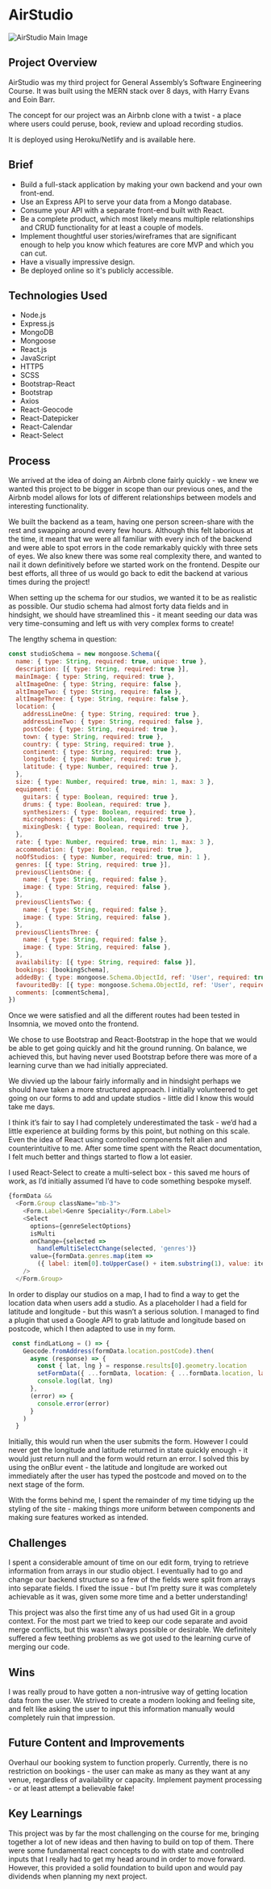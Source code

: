 # AirStudio

![AirStudio Main Image](./assets/image1.png)

## Project Overview

AirStudio was my third project for General Assembly’s Software Engineering Course. It was built using the MERN stack over 8 days, with Harry Evans and Eoin Barr.

The concept for our project was an Airbnb clone with a twist - a place where users could peruse, book, review and upload recording studios.

It is deployed using Heroku/Netlify and is available here.


## Brief

* Build a full-stack application by making your own backend and your own front-end.
* Use an Express API to serve your data from a Mongo database.
* Consume your API with a separate front-end built with React.
* Be a complete product, which most likely means multiple relationships and CRUD functionality for at least a couple of models.
* Implement thoughtful user stories/wireframes that are significant enough to help you know which features are core MVP and which you can cut.
* Have a visually impressive design.
* Be deployed online so it's publicly accessible.


## Technologies Used

* Node.js
* Express.js
* MongoDB
* Mongoose
* React.js
* JavaScript
* HTTP5
* SCSS
* Bootstrap-React
* Bootstrap
* Axios
* React-Geocode
* React-Datepicker
* React-Calendar
* React-Select

## Process

We arrived at the idea of doing an Airbnb clone fairly quickly - we knew we wanted this project to be bigger in scope than our previous ones, and the Airbnb model allows for lots of different relationships between models and interesting functionality. 

We built the backend as a team, having one person screen-share with the rest and swapping around every few hours. Although this felt laborious at the time, it meant that we were all familiar with every inch of the backend and were able to spot errors in the code remarkably quickly with three sets of eyes. We also knew there was some real complexity there, and wanted to nail it down definitively before we started work on the frontend. Despite our best efforts, all three of us would go back to edit the backend at various times during the project!

When setting up the schema for our studios, we wanted it to be as realistic as possible. Our studio schema had almost forty data fields and in hindsight, we should have streamlined this - it meant seeding our data was very time-consuming and left us with very complex forms to create! 

The lengthy schema in question:
```javascript
const studioSchema = new mongoose.Schema({
  name: { type: String, required: true, unique: true },
  description: [{ type: String, required: true }],
  mainImage: { type: String, required: true },
  altImageOne: { type: String, require: false },
  altImageTwo: { type: String, require: false }, 
  altImageThree: { type: String, require: false }, 
  location: {
    addressLineOne: { type: String, required: true },
    addressLineTwo: { type: String, required: false },
    postCode: { type: String, required: true },
    town: { type: String, required: true },
    country: { type: String, required: true },
    continent: { type: String, required: true },
    longitude: { type: Number, required: true },
    latitude: { type: Number, required: true },
  },
  size: { type: Number, required: true, min: 1, max: 3 },
  equipment: {
    guitars: { type: Boolean, required: true },
    drums: { type: Boolean, required: true },
    synthesizers: { type: Boolean, required: true },
    microphones: { type: Boolean, required: true },
    mixingDesk: { type: Boolean, required: true },
  },
  rate: { type: Number, required: true, min: 1, max: 3 },
  accommodation: { type: Boolean, required: true },
  noOfStudios: { type: Number, required: true, min: 1 },
  genres: [{ type: String, required: true }],
  previousClientsOne: {
    name: { type: String, required: false },
    image: { type: String, required: false },
  },
  previousClientsTwo: {
    name: { type: String, required: false },
    image: { type: String, required: false },
  },
  previousClientsThree: {
    name: { type: String, required: false },
    image: { type: String, required: false },
  },
  availability: [{ type: String, required: false }],
  bookings: [bookingSchema],
  addedBy: { type: mongoose.Schema.ObjectId, ref: 'User', required: true },
  favouritedBy: [{ type: mongoose.Schema.ObjectId, ref: 'User', required: true }],
  comments: [commentSchema],
})
```


Once we were satisfied and all the different routes had been tested in Insomnia, we moved onto the frontend.

We chose to use Bootstrap and React-Bootstrap in the hope that we would be able to get going quickly and hit the ground running. On balance, we achieved this, but having never used Bootstrap before there was more of a learning curve than we had initially appreciated.

We divvied up the labour fairly informally and in hindsight perhaps we should have taken a more structured approach. I initially volunteered to get going on our forms to add and update studios - little did I know this would take me days.

I think it’s fair to say I had completely underestimated the task - we’d had a little experience at building forms by this point, but nothing on this scale. Even the idea of React using controlled components felt alien and counterintuitive to me. After some time spent with the React documentation, I felt much better and things started to flow a lot easier.

I used React-Select to create a multi-select box - this saved me hours of work, as I’d initially assumed I’d have to code something bespoke myself.

```javascript
{formData &&
  <Form.Group className="mb-3">
    <Form.Label>Genre Speciality</Form.Label>
    <Select
      options={genreSelectOptions}
      isMulti
      onChange={selected =>
        handleMultiSelectChange(selected, 'genres')}
      value={formData.genres.map(item =>
        ({ label: item[0].toUpperCase() + item.substring(1), value: item }))}
    />
  </Form.Group>
```


In order to display our studios on a map, I had to find a way to get the location data when users add a studio. As a placeholder I had a field for latitude and longitude - but this wasn’t a serious solution. I managed to find a plugin that used a Google API to grab latitude and longitude based on postcode, which I then adapted to use in my form.

```javascript
​​ const findLatLong = () => {
    Geocode.fromAddress(formData.location.postCode).then(
      async (response) => {
        const { lat, lng } = response.results[0].geometry.location
        setFormData({ ...formData, location: { ...formData.location, latitude: lng, longitude: lat } })
        console.log(lat, lng)
      },
      (error) => {
        console.error(error)
      }
    )
  }
```


Initially, this would run when the user submits the form. However I could never get the longitude and latitude returned in state quickly enough - it would just return null and the form would return an error. I solved this by using the onBlur event - the latitude and longitude are worked out immediately after the user has typed the postcode and moved on to the next stage of the form.

With the forms behind me, I spent the remainder of my time tidying up the styling of the site - making things more uniform between components and making sure features worked as intended.

## Challenges

I spent a considerable amount of time on our edit form, trying to retrieve information from arrays in our studio object. I eventually had to go and change our backend structure so a few of the fields were split from arrays into separate fields. I fixed the issue - but I’m pretty sure it was completely achievable as it was, given some more time and a better understanding!

This project was also the first time any of us had used Git in a group context. For the most part we tried to keep our code separate and avoid merge conflicts, but this wasn’t always possible or desirable. We definitely suffered a few teething problems as we got used to the learning curve of merging our code.

## Wins

I was really proud to have gotten a non-intrusive way of getting location data from the user. We strived to create a modern looking and feeling site, and felt like asking the user to input this information manually would completely ruin that impression.

## Future Content and Improvements

Overhaul our booking system to function properly. Currently, there is no restriction on bookings - the user can make as many as they want at any venue, regardless of availability or capacity. 
Implement payment processing - or at least attempt a believable fake!

## Key Learnings

This project was by far the most challenging on the course for me, bringing together a lot of new ideas and then having to build on top of them. There were some fundamental react concepts to do with state and controlled inputs that I really had to get my head around in order to move forward. However, this provided a solid foundation to build upon and would pay dividends when planning my next project.
